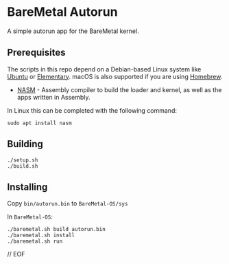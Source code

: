 # BareMetal Autorun

A simple autorun app for the BareMetal kernel.


## Prerequisites

The scripts in this repo depend on a Debian-based Linux system like [Ubuntu](https://www.ubuntu.com/download/desktop) or [Elementary](https://elementary.io). macOS is also supported if you are using [Homebrew](https://brew.sh).

- [NASM](https://nasm.us) - Assembly compiler to build the loader and kernel, as well as the apps written in Assembly.

In Linux this can be completed with the following command:

	sudo apt install nasm

## Building

	./setup.sh
 	./build.sh

## Installing

Copy `bin/autorun.bin` to `BareMetal-OS/sys`

In `BareMetal-OS`:

	./baremetal.sh build autorun.bin
  	./baremetal.sh install
	./baremetal.sh run

// EOF
